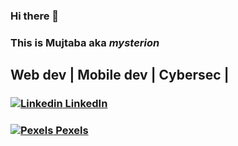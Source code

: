 ### Hi there 👋
### This is Mujtaba aka _mysterion_
## Web dev | Mobile dev | Cybersec |
### [![Linkedin](https://i.stack.imgur.com/gVE0j.png) LinkedIn](https://www.linkedin.com/in/mysterion04/)
### [![Pexels](https://i.ibb.co/BVPKgRq/Screenshot-2023-03-12-at-9-28-21-PM-1.png) Pexels](https://www.pexels.com/@mysterion-m-342713/)
<!--
**mysterion04/mysterion04** is a ✨ _special_ ✨ repository because its `README.md` (this file) appears on your GitHub profile.

Here are some ideas to get you started:

- 🔭 I’m currently working on ...
- 🌱 I’m currently learning ...
- 👯 I’m looking to collaborate on ...
- 🤔 I’m looking for help with ...
- 💬 Ask me about ...
- 📫 How to reach me: ...
- 😄 Pronouns: ...
- ⚡ Fun fact: ...
-->
